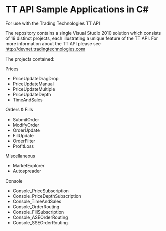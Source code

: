 TT API Sample Applications in C#
================================

For use with the Trading Technologies TT API

The repository contains a single Visual Studio 2010 solution which consists of 19 distinct projects, each illustrating a unique feature of the TT API.  For more information about the TT API please see http://devnet.tradingtechnologies.com

The projects contained:

Prices
- PriceUpdateDragDrop
-	PriceUpdateManual
-	PriceUpdateMultiple
-	PriceUpdateDepth
-	TimeAndSales

Orders & Fills
-	SubmitOrder
-	ModifyOrder
-	OrderUpdate
-	FillUpdate
-	OrderFilter
-	ProfitLoss

Miscellaneous
-	MarketExplorer
-	Autospreader

Console
- Console_PriceSubscription
-	Console_PriceDepthSubscription
-	Console_TimeAndSales
-	Console_OrderRouting
-	Console_FillSubscription
- Console_ASEOrderRouting
- Console_SSEOrderRouting
